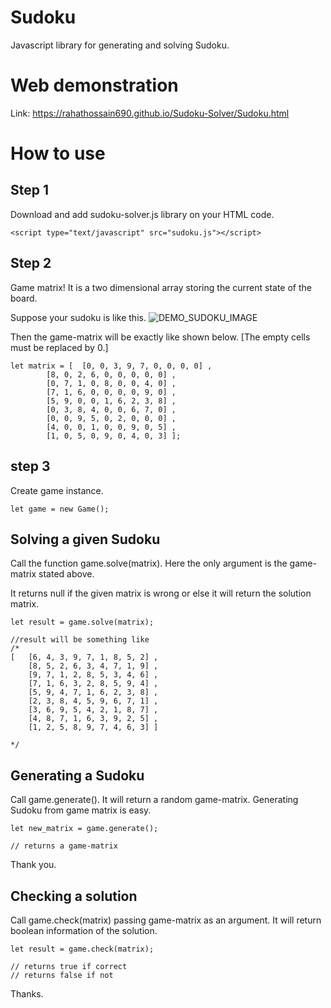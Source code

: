 # Sudoku
Javascript library for generating and solving Sudoku.

# Web demonstration
Link: https://rahathossain690.github.io/Sudoku-Solver/Sudoku.html

# How to use
## Step 1
Download and add sudoku-solver.js library on your HTML code.
```
<script type="text/javascript" src="sudoku.js"></script>
```
## Step 2
Game matrix! It is a two dimensional array storing the current state of the board.

Suppose your sudoku is like this. ![DEMO_SUDOKU_IMAGE](https://github.com/rahathossain690/Sudoku-Solver/blob/master/Extras/demo_game.png?raw=true)

Then the game-matrix will be exactly like shown below. [The empty cells must be replaced by 0.] 
```
let matrix = [	[0, 0, 3, 9, 7, 0, 0, 0, 0]	,
		[8, 0, 2, 6, 0, 0, 0, 0, 0]	,
		[0, 7, 1, 0, 8, 0, 0, 4, 0]	,
		[7, 1, 6, 0, 0, 0, 0, 9, 0]	,
		[5, 9, 0, 0, 1, 6, 2, 3, 8]	,
		[0, 3, 8, 4, 0, 0, 6, 7, 0]	,
		[0, 0, 9, 5, 0, 2, 0, 0, 0]	,
		[4, 0, 0, 1, 0, 0, 9, 0, 5]	,
		[1, 0, 5, 0, 9, 0, 4, 0, 3]	];

```
## step 3
Create game instance.
```
let game = new Game();
```
## Solving a given Sudoku
Call the function game.solve(matrix). Here the only argument is the game-matrix stated above. 

It returns null if the given matrix is wrong or else it will return the solution matrix.
```
let result = game.solve(matrix);

//result will be something like
/*
[	[6, 4, 3, 9, 7, 1, 8, 5, 2]	,
	[8, 5, 2, 6, 3, 4, 7, 1, 9]	,
	[9, 7, 1, 2, 8, 5, 3, 4, 6]	,
	[7, 1, 6, 3, 2, 8, 5, 9, 4]	,
	[5, 9, 4, 7, 1, 6, 2, 3, 8]	,	
	[2, 3, 8, 4, 5, 9, 6, 7, 1]	,
	[3, 6, 9, 5, 4, 2, 1, 8, 7]	,
	[4, 8, 7, 1, 6, 3, 9, 2, 5]	,
	[1, 2, 5, 8, 9, 7, 4, 6, 3]	]

*/
```
## Generating a Sudoku
Call game.generate(). It will return a random game-matrix. Generating Sudoku from game matrix is easy.
```
let new_matrix = game.generate();

// returns a game-matrix
```
Thank you.

## Checking a solution
Call game.check(matrix) passing game-matrix as an argument. It will return boolean information of the solution.
```
let result = game.check(matrix);

// returns true if correct
// returns false if not
```


Thanks.